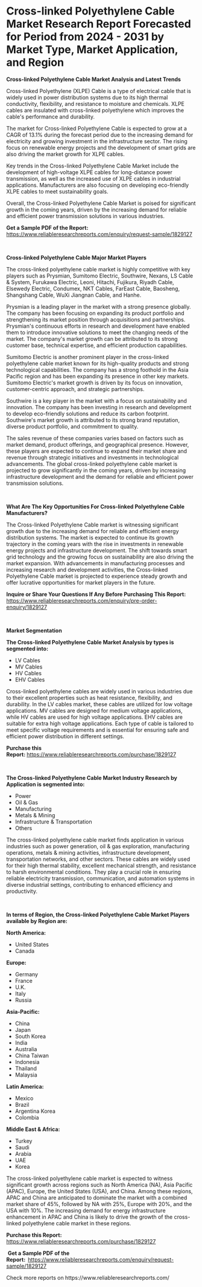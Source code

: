 <p><h1>Cross-linked Polyethylene Cable Market Research Report Forecasted for Period from 2024 -  2031 by Market Type, Market Application, and Region</h1></p><p><strong>Cross-linked Polyethylene Cable Market Analysis and Latest Trends</strong></p>
<p><p>Cross-linked Polyethylene (XLPE) Cable is a type of electrical cable that is widely used in power distribution systems due to its high thermal conductivity, flexibility, and resistance to moisture and chemicals. XLPE cables are insulated with cross-linked polyethylene which improves the cable's performance and durability.</p><p>The market for Cross-linked Polyethylene Cable is expected to grow at a CAGR of 13.1% during the forecast period due to the increasing demand for electricity and growing investment in the infrastructure sector. The rising focus on renewable energy projects and the development of smart grids are also driving the market growth for XLPE cables.</p><p>Key trends in the Cross-linked Polyethylene Cable Market include the development of high-voltage XLPE cables for long-distance power transmission, as well as the increased use of XLPE cables in industrial applications. Manufacturers are also focusing on developing eco-friendly XLPE cables to meet sustainability goals.</p><p>Overall, the Cross-linked Polyethylene Cable Market is poised for significant growth in the coming years, driven by the increasing demand for reliable and efficient power transmission solutions in various industries.</p></p>
<p><strong>Get a Sample PDF of the Report:&nbsp;</strong> <a href="https://www.reliableresearchreports.com/enquiry/request-sample/1829127">https://www.reliableresearchreports.com/enquiry/request-sample/1829127</a></p>
<p>&nbsp;</p>
<p><strong>Cross-linked Polyethylene Cable Major Market Players</strong></p>
<p><p>The cross-linked polyethylene cable market is highly competitive with key players such as Prysmian, Sumitomo Electric, Southwire, Nexans, LS Cable & System, Furukawa Electric, Leoni, Hitachi, Fujikura, Riyadh Cable, Elsewedy Electric, Condumex, NKT Cables, FarEast Cable, Baosheng, Shangshang Cable, WuXi Jiangnan Cable, and Hanhe.</p><p>Prysmian is a leading player in the market with a strong presence globally. The company has been focusing on expanding its product portfolio and strengthening its market position through acquisitions and partnerships. Prysmian's continuous efforts in research and development have enabled them to introduce innovative solutions to meet the changing needs of the market. The company's market growth can be attributed to its strong customer base, technical expertise, and efficient production capabilities.</p><p>Sumitomo Electric is another prominent player in the cross-linked polyethylene cable market known for its high-quality products and strong technological capabilities. The company has a strong foothold in the Asia Pacific region and has been expanding its presence in other key markets. Sumitomo Electric's market growth is driven by its focus on innovation, customer-centric approach, and strategic partnerships.</p><p>Southwire is a key player in the market with a focus on sustainability and innovation. The company has been investing in research and development to develop eco-friendly solutions and reduce its carbon footprint. Southwire's market growth is attributed to its strong brand reputation, diverse product portfolio, and commitment to quality.</p><p>The sales revenue of these companies varies based on factors such as market demand, product offerings, and geographical presence. However, these players are expected to continue to expand their market share and revenue through strategic initiatives and investments in technological advancements. The global cross-linked polyethylene cable market is projected to grow significantly in the coming years, driven by increasing infrastructure development and the demand for reliable and efficient power transmission solutions.</p></p>
<p>&nbsp;</p>
<p><strong>What Are The Key Opportunities For Cross-linked Polyethylene Cable Manufacturers?</strong></p>
<p><p>The Cross-linked Polyethylene Cable market is witnessing significant growth due to the increasing demand for reliable and efficient energy distribution systems. The market is expected to continue its growth trajectory in the coming years with the rise in investments in renewable energy projects and infrastructure development. The shift towards smart grid technology and the growing focus on sustainability are also driving the market expansion. With advancements in manufacturing processes and increasing research and development activities, the Cross-linked Polyethylene Cable market is projected to experience steady growth and offer lucrative opportunities for market players in the future.</p></p>
<p><strong>Inquire or Share Your Questions If Any Before Purchasing This Report:</strong> <a href="https://www.reliableresearchreports.com/enquiry/pre-order-enquiry/1829127">https://www.reliableresearchreports.com/enquiry/pre-order-enquiry/1829127</a></p>
<p>&nbsp;</p>
<p><strong>Market Segmentation</strong></p>
<p><strong>The Cross-linked Polyethylene Cable Market Analysis by types is segmented into:</strong></p>
<p><ul><li>LV Cables</li><li>MV Cables</li><li>HV Cables</li><li>EHV Cables</li></ul></p>
<p><p>Cross-linked polyethylene cables are widely used in various industries due to their excellent properties such as heat resistance, flexibility, and durability. In the LV cables market, these cables are utilized for low voltage applications. MV cables are designed for medium voltage applications, while HV cables are used for high voltage applications. EHV cables are suitable for extra high voltage applications. Each type of cable is tailored to meet specific voltage requirements and is essential for ensuring safe and efficient power distribution in different settings.</p></p>
<p><strong>Purchase this Report:&nbsp;</strong><a href="https://www.reliableresearchreports.com/purchase/1829127">https://www.reliableresearchreports.com/purchase/1829127</a></p>
<p>&nbsp;</p>
<p><strong>The Cross-linked Polyethylene Cable Market Industry Research by Application is segmented into:</strong></p>
<p><ul><li>Power</li><li>Oil & Gas</li><li>Manufacturing</li><li>Metals & Mining</li><li>Infrastructure & Transportation</li><li>Others</li></ul></p>
<p><p>The cross-linked polyethylene cable market finds application in various industries such as power generation, oil & gas exploration, manufacturing operations, metals & mining activities, infrastructure development, transportation networks, and other sectors. These cables are widely used for their high thermal stability, excellent mechanical strength, and resistance to harsh environmental conditions. They play a crucial role in ensuring reliable electricity transmission, communication, and automation systems in diverse industrial settings, contributing to enhanced efficiency and productivity.</p></p>
<p>&nbsp;</p>
<p><strong>In terms of Region, the Cross-linked Polyethylene Cable Market Players available by Region are:</strong></p>
<p>
    <p> <strong> North America: </strong>
        <ul>
            <li>United States</li>
            <li>Canada</li>
        </ul>
        </p> 
    <p> <strong> Europe: </strong>
        <ul>
            <li>Germany</li>
            <li>France</li>
            <li>U.K.</li>
            <li>Italy</li>
            <li>Russia</li>
        </ul>
        </p> 
    <p> <strong> Asia-Pacific: </strong>
        <ul>
            <li>China</li>
            <li>Japan</li>
            <li>South Korea</li>
            <li>India</li>
            <li>Australia</li>
            <li>China Taiwan</li>
            <li>Indonesia</li>
            <li>Thailand</li>
            <li>Malaysia</li>
        </ul>
        </p> 
    <p> <strong> Latin America: </strong>
        <ul>
            <li>Mexico</li>
            <li>Brazil</li>
            <li>Argentina Korea</li>
            <li>Colombia</li>
        </ul>
        </p> 
    <p> <strong> Middle East & Africa: </strong>
        <ul>
            <li>Turkey</li>
            <li>Saudi</li>
            <li>Arabia</li>
            <li>UAE</li>
            <li>Korea</li>
        </ul>
    </p>
    </p>
<p><p>The cross-linked polyethylene cable market is expected to witness significant growth across regions such as North America (NA), Asia Pacific (APAC), Europe, the United States (USA), and China. Among these regions, APAC and China are anticipated to dominate the market with a combined market share of 45%, followed by NA with 25%, Europe with 20%, and the USA with 10%. The increasing demand for energy infrastructure enhancement in APAC and China is likely to drive the growth of the cross-linked polyethylene cable market in these regions.</p></p>
<p><strong>Purchase this Report: </strong><a href="https://www.reliableresearchreports.com/purchase/1829127">https://www.reliableresearchreports.com/purchase/1829127</a></p>
<p>&nbsp;<strong>Get a Sample PDF of the Report:&nbsp;&nbsp;</strong><a href="https://www.reliableresearchreports.com/enquiry/request-sample/1829127">https://www.reliableresearchreports.com/enquiry/request-sample/1829127</a></p>
<p><strong></strong></p>
<p>Check more reports on https://www.reliableresearchreports.com/</p>